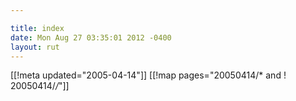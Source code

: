 ```yaml
---

title: index
date: Mon Aug 27 03:35:01 2012 -0400
layout: rut
---
```


[[!meta updated="2005-04-14"]]
[[!map pages="20050414/* and ! 20050414/*/*"]]
